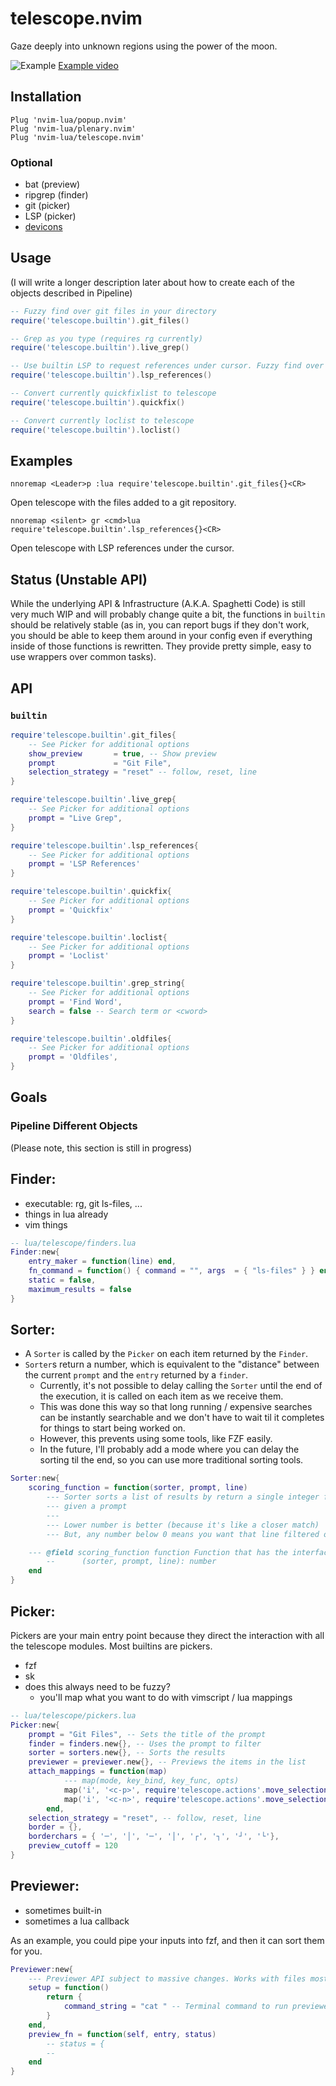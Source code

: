 # telescope.nvim

Gaze deeply into unknown regions using the power of the moon.

![Example](https://raw.githubusercontent.com/tjdevries/media.repo/master/telescope.nvim/simple_rg_v1.gif)
[Example video](https://www.youtube.com/watch?v=65AVwHZflsU)

## Installation

```vim
Plug 'nvim-lua/popup.nvim'
Plug 'nvim-lua/plenary.nvim'
Plug 'nvim-lua/telescope.nvim'
```

### Optional

- bat (preview)
- ripgrep (finder)
- git (picker)
- LSP (picker)
- [devicons](https://github.com/kyazdani42/nvim-web-devicons)

## Usage

(I will write a longer description later about how to create each of the objects described in Pipeline)

```lua
-- Fuzzy find over git files in your directory
require('telescope.builtin').git_files()

-- Grep as you type (requires rg currently)
require('telescope.builtin').live_grep()

-- Use builtin LSP to request references under cursor. Fuzzy find over results.
require('telescope.builtin').lsp_references()

-- Convert currently quickfixlist to telescope
require('telescope.builtin').quickfix()

-- Convert currently loclist to telescope
require('telescope.builtin').loclist()
```

## Examples

```vimscript
nnoremap <Leader>p :lua require'telescope.builtin'.git_files{}<CR>
```

Open telescope with the files added to a git repository.

```vimscript
nnoremap <silent> gr <cmd>lua require'telescope.builtin'.lsp_references{}<CR>
```

Open telescope with LSP references under the cursor.

## Status (Unstable API)

While the underlying API & Infrastructure (A.K.A. Spaghetti Code) is still very much WIP and
will probably change quite a bit, the functions in `builtin` should be relatively stable (as
in, you can report bugs if they don't work, you should be able to keep them around in your config
even if everything inside of those functions is rewritten. They provide pretty simple, easy to use
wrappers over common tasks).

## API

### `builtin`

```lua
require'telescope.builtin'.git_files{
    -- See Picker for additional options
    show_preview       = true, -- Show preview
    prompt             = "Git File",
    selection_strategy = "reset" -- follow, reset, line
}
```

```lua
require'telescope.builtin'.live_grep{
    -- See Picker for additional options
    prompt = "Live Grep",
}
```

```lua
require'telescope.builtin'.lsp_references{
    -- See Picker for additional options
    prompt = 'LSP References'
}
```

```lua
require'telescope.builtin'.quickfix{
    -- See Picker for additional options
    prompt = 'Quickfix'
}
```

```lua
require'telescope.builtin'.loclist{
    -- See Picker for additional options
    prompt = 'Loclist'
}
```

```lua
require'telescope.builtin'.grep_string{
    -- See Picker for additional options
    prompt = 'Find Word',
    search = false -- Search term or <cword>
}
```

```lua
require'telescope.builtin'.oldfiles{
    -- See Picker for additional options
    prompt = 'Oldfiles',
}
```

## Goals

### Pipeline Different Objects

(Please note, this section is still in progress)

## Finder:

- executable: rg, git ls-files, ...
- things in lua already
- vim things

```lua
-- lua/telescope/finders.lua
Finder:new{
    entry_maker = function(line) end,
    fn_command = function() { command = "", args  = { "ls-files" } } end,
    static = false,
    maximum_results = false
}
```

## Sorter:

- A `Sorter` is called by the `Picker` on each item returned by the `Finder`.
- `Sorter`s return a number, which is equivalent to the "distance" between the current `prompt` and the `entry` returned by a `finder`.
  - Currently, it's not possible to delay calling the `Sorter` until the end of the execution, it is called on each item as we receive them.
  - This was done this way so that long running / expensive searches can be instantly searchable and we don't have to wait til it completes for things to start being worked on.
  - However, this prevents using some tools, like FZF easily.
  - In the future, I'll probably add a mode where you can delay the sorting til the end, so you can use more traditional sorting tools.

```lua
Sorter:new{
	scoring_function = function(sorter, prompt, line)
		--- Sorter sorts a list of results by return a single integer for a line,
		--- given a prompt
		---
		--- Lower number is better (because it's like a closer match)
		--- But, any number below 0 means you want that line filtered out.

    --- @field scoring_function function Function that has the interface:
		--      (sorter, prompt, line): number
	end
}
```

## Picker:

Pickers are your main entry point because they direct the interaction with all the telescope modules. Most builtins are pickers.

- fzf
- sk
- does this always need to be fuzzy?
  - you'll map what you want to do with vimscript / lua mappings

```lua
-- lua/telescope/pickers.lua
Picker:new{
    prompt = "Git Files", -- Sets the title of the prompt
    finder = finders.new{}, -- Uses the prompt to filter
    sorter = sorters.new{}, -- Sorts the results
    previewer = previewer.new{}, -- Previews the items in the list
    attach_mappings = function(map)
			--- map(mode, key_bind, key_func, opts)
			map('i', '<c-p>', require'telescope.actions'.move_selection_previous)
			map('i', '<c-n>', require'telescope.actions'.move_selection_next)
		end,
    selection_strategy = "reset", -- follow, reset, line
    border = {},
    borderchars = { '─', '│', '─', '│', '┌', '┐', '┘', '└'},
    preview_cutoff = 120
}
```

## Previewer:

- sometimes built-in
- sometimes a lua callback

As an example, you could pipe your inputs into fzf, and then it can sort them for you.

```lua
Previewer:new{
	--- Previewer API subject to massive changes. Works with files mostly currently.
	setup = function()
		return {
			command_string = "cat " -- Terminal command to run previewer
		}
	end,
	preview_fn = function(self, entry, status)
		-- status = {
		--
	end
}
```
